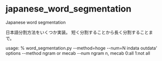 # japanese_word_segmentation
Japanese word segmentation

日本語分割方法をいくつか実装。
短く分割することから長く分割することまで。


usage: % word_segmentation.py --method=hoge --num=N indata outdata'
options
  --method ngram or mecab
  --num    ngram n, mecab 0:all 1:not all
  